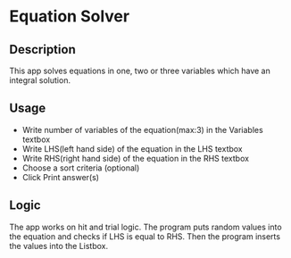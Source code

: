 # Equation Solver
## Description
This app solves equations in one, two or three variables which have an integral solution.

## Usage
* Write number of variables of the equation(max:3) in the Variables textbox
* Write LHS(left hand side) of the equation in the LHS textbox
* Write RHS(right hand side) of the equation in the RHS textbox
* Choose a sort criteria (optional)
* Click Print answer(s)

## Logic
The app works on hit and trial logic.
The program puts random values into the equation and checks if LHS is equal to RHS.
Then the program inserts the values into the Listbox.